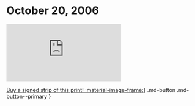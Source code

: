 # October 20, 2006

![](https://www.achewood.com/comic.php?date=10202006)

[Buy a signed strip of this print! :material-image-frame:](https://achewood-holiday-pop-up.myshopify.com/products/strip#10202006){ .md-button .md-button--primary }
